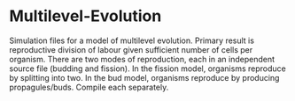 # Multilevel-Evolution

Simulation files for a model of multilevel evolution. Primary result is reproductive division of labour given sufficient number of cells per organism.
There are two modes of reproduction, each in an independent source file (budding and fission).
In the fission model, organisms reproduce by splitting into two.
In the bud model, organisms reproduce by producing propagules/buds.
Compile each separately. 
